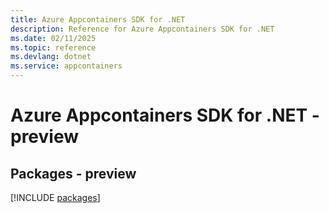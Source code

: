 ```yaml
---
title: Azure Appcontainers SDK for .NET
description: Reference for Azure Appcontainers SDK for .NET
ms.date: 02/11/2025
ms.topic: reference
ms.devlang: dotnet
ms.service: appcontainers
---
```

# Azure Appcontainers SDK for .NET - preview
## Packages - preview
[!INCLUDE [packages](appcontainers-index.md)]